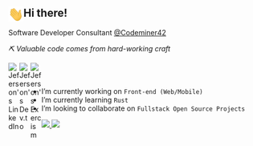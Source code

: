 ## Hi there! <img align="left" src="https://github.com/jeferson-sb/jeferson-sb/blob/master/Hi.gif" alt="waving hand" width="30" />
                                                                                           
Software Developer Consultant [@Codeminer42](https://www.codeminer42.com/)

_⛏ Valuable code comes from hard-working craft_

<a href="https://www.linkedin.com/in/jeferson-sb/">
  <img align="left" alt="Jeferson's LinkedIn" width="22px" src="https://api.iconify.design/devicon:linkedin.svg" />
</a>
<a href="https://dev.to/jeferson_sb">
  <img align="left" alt="Jeferson's Dev.to" width="22px" src="https://api.iconify.design/skill-icons:devto-dark.svg" />
</a>
<a href="https://exercism.org/profiles/jeferson-brito">
  <img align="left" alt="Jeferson's Exercism" width="22px" src="https://api.iconify.design/cib:exercism.svg" />
</a>

<br />
<br />

- I’m currently working on `Front-end (Web/Mobile)`
- I’m currently learning `Rust`
- I’m looking to collaborate on `Fullstack Open Source Projects`

<a href="https://github.com/jeferson-sb">
  <img height="180em" src="https://github-readme-stats-eight-theta.vercel.app/api?username=jeferson-sb&show_icons=true&theme=vue-dark&include_all_commits=false&count_private=true" />
  <img height="180em" src="https://github-readme-stats-eight-theta.vercel.app/api/top-langs/?username=jeferson-sb&layout=compact&theme=vue-dark&langs_count=7&hide=java" />
</a>
